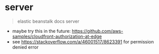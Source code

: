 # server

> elastic beanstalk docs server

- maybe try this in the future: https://github.com/aws-samples/cloudfront-authorization-at-edge
- see https://stackoverflow.com/a/46001517/8623391 for permission denied error
